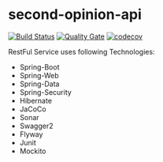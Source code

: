 # second-opinion-api
[![Build Status](https://travis-ci.org/JUGIstanbul/second-opinion-api.svg?branch=master)](https://travis-ci.org/JUGIstanbul/second-opinion-api)
[![Quality Gate](https://sonarcloud.io/api/badges/gate?key=org.jugistanbul.secondopinion:secondopinion)](https://sonarcloud.io/dashboard/index/org.jugistanbul.secondopinion:secondopinion)
[![codecov](https://codecov.io/gh/JUGIstanbul/second-opinion-api/branch/master/graph/badge.svg)](https://codecov.io/gh/JUGIstanbul/second-opinion-api)


RestFul Service uses following Technologies:
* Spring-Boot
* Spring-Web
* Spring-Data
* Spring-Security
* Hibernate
* JaCoCo
* Sonar
* Swagger2 
* Flyway
* Junit
* Mockito
